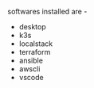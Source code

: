 softwares installed are - 
* desktop 
* k3s 
* localstack 
* terraform 
* ansible 
* awscli 
* vscode
